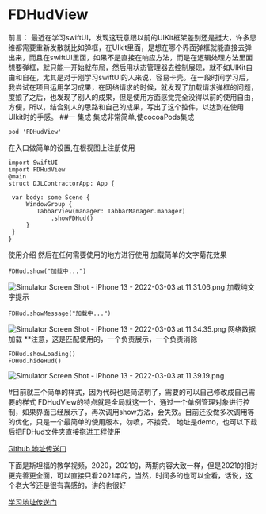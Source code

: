 # FDHudView
前言：
最近在学习swiftUI，发现这玩意跟以前的UIKit框架差别还是挺大，许多思维都需要重新发散就比如弹框，在UIkit里面，是想在哪个界面弹框就能直接去弹出来，而且在swiftUI里面，如果不是直接在响应方法，而是在逻辑处理方法里面想要弹框，就只能一开始就布局，然后用状态管理器去控制展现，就不如UIKit自由和自在，尤其是对于刚学习swiftUI的人来说，容易卡壳。在一段时间学习后，我尝试在项目运用学习成果，在网络请求的时候，就发现了加载请求弹框的问题，度娘了之后，也发现了别人的成果，但是使用方面感觉完全没得以前的使用自由，方便，所以，结合别人的思路和自己的成果，写出了这个控件，以达到在使用UIkit时的手感。
##一 集成
   集成非常简单,使cocoaPods集成
   ```
  pod 'FDHudView'
   ```
在入口做简单的设置,在根视图上注册使用
   ```
import SwiftUI
import FDHudView
@main
struct DJLContractorApp: App {

    var body: some Scene {
        WindowGroup {
           TabbarView(manager: TabbarManager.manager)
               .showFDHud()
        }
    }
}
```
使用介绍
然后在任何需要使用的地方进行使用
加载简单的文字菊花效果
```
FDHud.show("加载中...") 
```
![Simulator Screen Shot - iPhone 13 - 2022-03-03 at 11.31.06.png](https://upload-images.jianshu.io/upload_images/10993411-2ccd7c36a94bd38d.png?imageMogr2/auto-orient/strip%7CimageView2/2/w/1240)
加载纯文字提示
```
FDHud.showMessage("加载中...")
```
![Simulator Screen Shot - iPhone 13 - 2022-03-03 at 11.34.35.png](https://upload-images.jianshu.io/upload_images/10993411-42ce9e50ca2d292b.png?imageMogr2/auto-orient/strip%7CimageView2/2/w/1240)
网络数据加载 **注意，这是匹配使用的，一个负责展示，一个负责消除
```
FDHud.showLoading()
FDHud.hideHud()
```
![Simulator Screen Shot - iPhone 13 - 2022-03-03 at 11.39.19.png](https://upload-images.jianshu.io/upload_images/10993411-aa4ad3978bbeb21b.png?imageMogr2/auto-orient/strip%7CimageView2/2/w/1240)

#目前就三个简单的样式，因为代码也是简洁明了，需要的可以自己修改成自己需要的样式
FDHudView的特点就是全局就这一个，通过一个单例管理对象进行控制，如果界面已经展示了，再次调用show方法，会失效。目前还没做多次调用等的优化，只是一个最简单的使用版本，勿喷，不接受。
地址是demo，也可以下载后把FDHud文件夹直接拖进工程使用

[Github 地址传送门](https://github.com/fillinse/FDHudView)

下面是斯坦福的教学视频，2020，2021的，两期内容大致一样，但是2021的相对更完善更全面，可以直接只看2021年的，当然，时间多的也可以全看，话说，这个老大爷还是很有喜感的，讲的也很好

[学习地址传送门](https://cs193p.sites.stanford.edu/2020)
